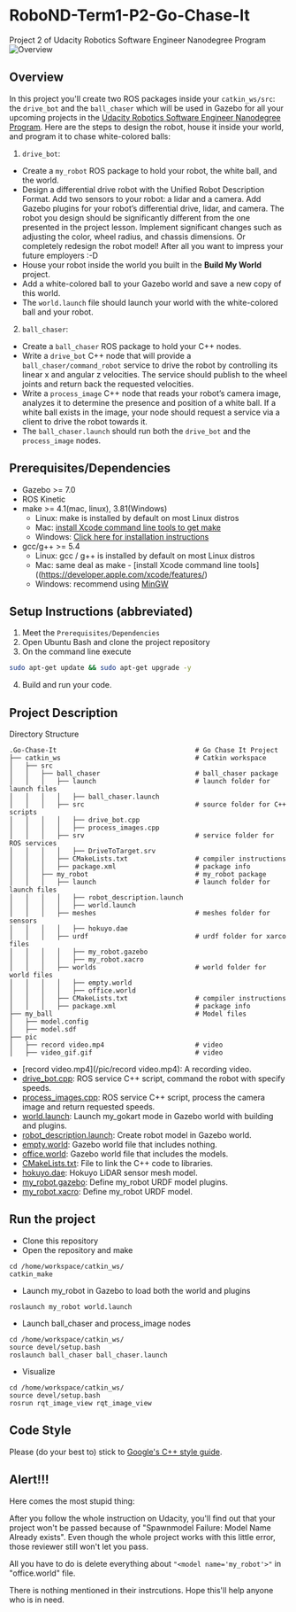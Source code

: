 # RoboND-Term1-P2-Go-Chase-It
Project 2 of Udacity Robotics Software Engineer Nanodegree Program
![Overview](https://github.com/RishabhChangwani/Robotics-Software-Engineer/blob/main/Go_Chase_It_/Screen%20recording/Screenrecord.gif)  
## Overview  
In this project you'll create two ROS packages inside your `catkin_ws/src`: the `drive_bot` and the `ball_chaser` which will be used in Gazebo for all your upcoming projects in the [Udacity Robotics Software Engineer Nanodegree Program](https://www.udacity.com/course/robotics-software-engineer--nd209). Here are the steps to design the robot, house it inside your world, and program it to chase white-colored balls:  
1. `drive_bot`:  
* Create a `my_robot` ROS package to hold your robot, the white ball, and the world.
* Design a differential drive robot with the Unified Robot Description Format. Add two sensors to your robot: a lidar and a camera. Add Gazebo plugins for your robot’s differential drive, lidar, and camera. The robot you design should be significantly different from the one presented in the project lesson. Implement significant changes such as adjusting the color, wheel radius, and chassis dimensions. Or completely redesign the robot model! After all you want to impress your future employers :-D
* House your robot inside the world you built in the **Build My World** project.
* Add a white-colored ball to your Gazebo world and save a new copy of this world.
* The `world.launch` file should launch your world with the white-colored ball and your robot.
2. `ball_chaser`:
* Create a `ball_chaser` ROS package to hold your C++ nodes.
* Write a `drive_bot` C++ node that will provide a `ball_chaser/command_robot` service to drive the robot by controlling its linear x and angular z velocities. The service should publish to the wheel joints and return back the requested velocities.
* Write a `process_image` C++ node that reads your robot’s camera image, analyzes it to determine the presence and position of a white ball. If a white ball exists in the image, your node should request a service via a client to drive the robot towards it.
* The `ball_chaser.launch` should run both the `drive_bot` and the `process_image` nodes.  
## Prerequisites/Dependencies  
* Gazebo >= 7.0  
* ROS Kinetic  
* make >= 4.1(mac, linux), 3.81(Windows)
  * Linux: make is installed by default on most Linux distros
  * Mac: [install Xcode command line tools to get make](https://developer.apple.com/xcode/features/)
  * Windows: [Click here for installation instructions](http://gnuwin32.sourceforge.net/packages/make.htm)
* gcc/g++ >= 5.4
  * Linux: gcc / g++ is installed by default on most Linux distros
  * Mac: same deal as make - [install Xcode command line tools]((https://developer.apple.com/xcode/features/)
  * Windows: recommend using [MinGW](http://www.mingw.org/)
## Setup Instructions (abbreviated)  
1. Meet the `Prerequisites/Dependencies`  
2. Open Ubuntu Bash and clone the project repository  
3. On the command line execute  
```bash
sudo apt-get update && sudo apt-get upgrade -y
```
4. Build and run your code.  
## Project Description  
Directory Structure  
```
.Go-Chase-It                                   # Go Chase It Project
├── catkin_ws                                  # Catkin workspace
│   ├── src
│   │   ├── ball_chaser                        # ball_chaser package        
│   │   │   ├── launch                         # launch folder for launch files
│   │   │   │   ├── ball_chaser.launch
│   │   │   ├── src                            # source folder for C++ scripts
│   │   │   │   ├── drive_bot.cpp
│   │   │   │   ├── process_images.cpp
│   │   │   ├── srv                            # service folder for ROS services
│   │   │   │   ├── DriveToTarget.srv
│   │   │   ├── CMakeLists.txt                 # compiler instructions
│   │   │   ├── package.xml                    # package info
│   │   ├── my_robot                           # my_robot package        
│   │   │   ├── launch                         # launch folder for launch files   
│   │   │   │   ├── robot_description.launch
│   │   │   │   ├── world.launch
│   │   │   ├── meshes                         # meshes folder for sensors
│   │   │   │   ├── hokuyo.dae
│   │   │   ├── urdf                           # urdf folder for xarco files
│   │   │   │   ├── my_robot.gazebo
│   │   │   │   ├── my_robot.xacro
│   │   │   ├── worlds                         # world folder for world files
│   │   │   │   ├── empty.world
│   │   │   │   ├── office.world
│   │   │   ├── CMakeLists.txt                 # compiler instructions
│   │   │   ├── package.xml                    # package info
├── my_ball                                    # Model files 
│   ├── model.config
│   ├── model.sdf
├── pic                                     
│   ├── record video.mp4                       # video
│   ├── video_gif.gif                          # video
```
- [record video.mp4](/pic/record video.mp4): A recording video.  
- [drive_bot.cpp](/catkin_ws/src/ball_chaser/src/drive_bot.cpp): ROS service C++ script, command the robot with specify speeds.  
- [process_images.cpp](/catkin_ws/src/ball_chaser/src/process_images.cpp): ROS service C++ script, process the camera image and return requested speeds.  
- [world.launch](/catkin_ws/src/my_gokart/launch/world.launch): Launch my_gokart mode in Gazebo world with building and plugins.  
- [robot_description.launch](/catkin_ws/src/my_robot/launch/robot_description.launch): Create robot model in Gazebo world. 
- [empty.world](/catkin_ws/src/my_robot/worlds/empty.world): Gazebo world file that includes nothing.  
- [office.world](/catkin_ws/src/my_robot/worlds/office.world): Gazebo world file that includes the models.  
- [CMakeLists.txt](/catkin_ws/src/my_robot/CMakeLists.txt): File to link the C++ code to libraries.  
- [hokuyo.dae](/catkin_ws/src/my_robot/meshes/hokuyo.dae): Hokuyo LiDAR sensor mesh model.  
- [my_robot.gazebo](/catkin_ws/src/my_robot/urdf/my_robot.gazebo): Define my_robot URDF model plugins.  
- [my_robot.xacro](/catkin_ws/src/my_robot/urdf/my_robot.xacro): Define my_robot URDF model.  

## Run the project  
* Clone this repository
* Open the repository and make  
```
cd /home/workspace/catkin_ws/
catkin_make
```
* Launch my_robot in Gazebo to load both the world and plugins  
```
roslaunch my_robot world.launch
```   
* Launch ball_chaser and process_image nodes  
```
cd /home/workspace/catkin_ws/
source devel/setup.bash
roslaunch ball_chaser ball_chaser.launch
```  
* Visualize  
```
cd /home/workspace/catkin_ws/
source devel/setup.bash
rosrun rqt_image_view rqt_image_view  
```  

## Code Style

Please (do your best to) stick to [Google's C++ style guide](https://google.github.io/styleguide/cppguide.html).

## Alert!!!

Here comes the most stupid thing:

After you follow the whole instruction on Udacity, you'll find out that your project won't be passed because of "Spawnmodel Failure: Model Name Already exists". Even though the whole project works with this little error, those reviewer still won't let you pass.

All you have to do is delete everything about ```"<model name='my_robot'>"``` in "office.world" file.

There is nothing mentioned in their instrcutions. Hope this'll help anyone who is in need.
